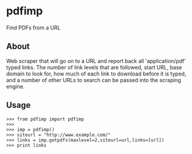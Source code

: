 pdfimp
======

Find PDFs from a URL


About
-----

Web scraper that will go on to a URL and report back all 'application/pdf' typed links.
The number of link levels that are followed, start URL, base domain to look for, how much
of each link to download before it is typed, and a number of other URLs to search can be
passed into the scraping engine.


Usage
-----

    >>> from pdfimp import pdfimp
    >>>
    >>> imp = pdfimp()
    >>> siteurl = "http://www.example.com/"
    >>> links = imp.getpdfs(maxlevel=2,siteurl=url,links=[url])
    >>> print links
    

